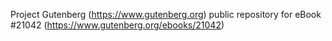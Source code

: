 Project Gutenberg (https://www.gutenberg.org) public repository for eBook #21042 (https://www.gutenberg.org/ebooks/21042)
